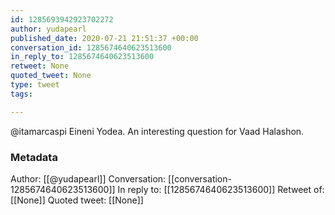```yaml
---
id: 1285693942923702272
author: yudapearl
published_date: 2020-07-21 21:51:37 +00:00
conversation_id: 1285674640623513600
in_reply_to: 1285674640623513600
retweet: None
quoted_tweet: None
type: tweet
tags:

---
```


@itamarcaspi Eineni Yodea. An interesting question for Vaad Halashon.

### Metadata

Author: [[@yudapearl]]
Conversation: [[conversation-1285674640623513600]]
In reply to: [[1285674640623513600]]
Retweet of: [[None]]
Quoted tweet: [[None]]
